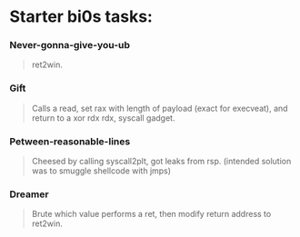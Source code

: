 Starter bi0s tasks:
=======

<h3> Never-gonna-give-you-ub </h3>

> ret2win.

<h3> Gift </h3>

> Calls a read, set rax with length of payload (exact for execveat), and return to a xor rdx rdx, syscall gadget.

<h3> Petween-reasonable-lines </h3>

> Cheesed by calling syscall2plt, got leaks from rsp. (intended solution was to smuggle shellcode with jmps)

<h3> Dreamer </h3>

> Brute which value performs a ret, then modify return address to ret2win.
